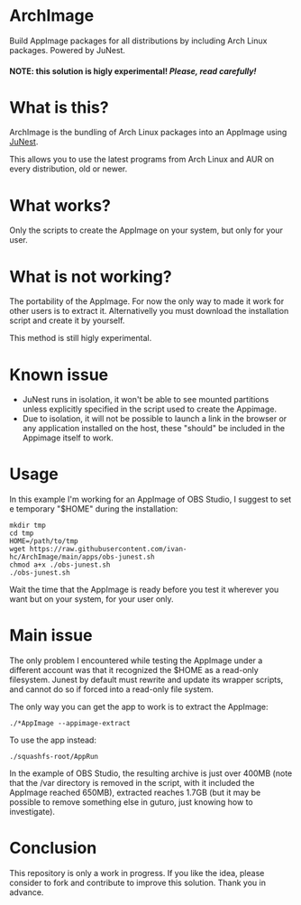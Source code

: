 # ArchImage
Build AppImage packages for all distributions by including Arch Linux packages. Powered by JuNest.

#### NOTE: this solution is higly experimental! *Please, read carefully!*

# What is this?
ArchImage is the bundling of Arch Linux packages into an AppImage using [JuNest](https://github.com/fsquillace/junest).

This allows you to use the latest programs from Arch Linux and AUR on every distribution, old or newer.

# What works?
Only the scripts to create the AppImage on your system, but only for your user.

# What is not working?
The portability of the AppImage. For now the only way to made it work for other users is to extract it. Alternativelly you must download the installation script and create it by yourself.

This method is still higly experimental.

# Known issue
- JuNest runs in isolation, it won't be able to see mounted partitions unless explicitly specified in the script used to create the Appimage.
- Due to isolation, it will not be possible to launch a link in the browser or any application installed on the host, these "should" be included in the Appimage itself to work.

# Usage
In this example I'm working for an AppImage of OBS Studio, I suggest to set e temporary "$HOME" during the installation:

    mkdir tmp
    cd tmp
    HOME=/path/to/tmp
    wget https://raw.githubusercontent.com/ivan-hc/ArchImage/main/apps/obs-junest.sh
    chmod a+x ./obs-junest.sh
    ./obs-junest.sh

Wait the time that the AppImage is ready before you test it wherever you want but on your system, for your user only.

# Main issue
The only problem I encountered while testing the AppImage under a different account was that it recognized the $HOME as a read-only filesystem. Junest by default must rewrite and update its wrapper scripts, and cannot do so if forced into a read-only file system.

The only way you can get the app to work is to extract the AppImage:

    ./*AppImage --appimage-extract
To use the app instead:

    ./squashfs-root/AppRun

In the example of OBS Studio, the resulting archive is just over 400MB (note that the /var directory is removed in the script, with it included the AppImage reached 650MB), extracted reaches 1.7GB (but it may be possible to remove something else in guturo, just knowing how to investigate).

# Conclusion
This repository is only a work in progress. If you like the idea, please consider to fork and contribute to improve this solution. Thank you in advance.
